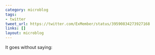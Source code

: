 ```yaml
---
category: microblog
tags:
- twitter
tweet_url: https://twitter.com/ExMember/status/39590834273927168
links: []
layout: microblog
---
```

It goes without saying:
